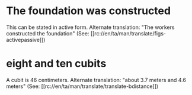 # The foundation was constructed

This can be stated in active form. Alternate translation: "The workers constructed the foundation" (See: [[rc://en/ta/man/translate/figs-activepassive]])

# eight and ten cubits

A cubit is 46 centimeters. Alternate translation: "about 3.7 meters and 4.6 meters" (See: [[rc://en/ta/man/translate/translate-bdistance]])

